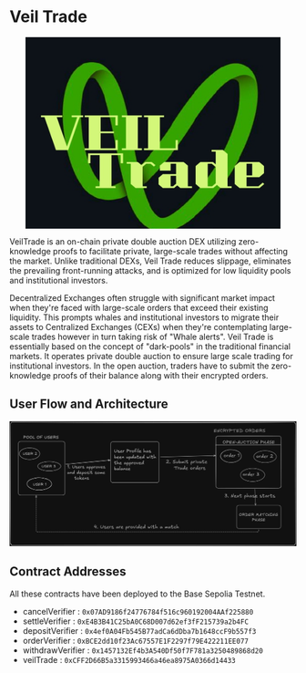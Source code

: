 # Veil Trade

<img src="web-app/src/assets/images/veilTrade.jpeg" alt="logo" width="448" height="336" style="display:block;margin:0 auto">

VeilTrade is an on-chain private double auction DEX utilizing zero-knowledge proofs to facilitate private, large-scale trades without affecting the market. Unlike traditional DEXs, Veil Trade reduces slippage, eliminates the prevailing front-running attacks, and is optimized for low liquidity pools and institutional investors.

Decentralized Exchanges often struggle with significant market impact when they're faced with large-scale orders that exceed their existing liquidity. This prompts whales and institutional investors to migrate their assets to Centralized Exchanges (CEXs) when they're contemplating large-scale trades however in turn taking risk of "Whale alerts".
Veil Trade is essentially based on the concept of "dark-pools" in the traditional financial markets. It operates private double auction to ensure large scale trading for institutional investors. In the open auction, traders have to submit the zero-knowledge proofs of their balance along with their encrypted orders.

## User Flow and Architecture

![VeilTrade](images/veilTrade.png)

## Contract Addresses

All these contracts have been deployed to the Base Sepolia Testnet.

- cancelVerifier : `0x07AD9186f24776784f516c960192004AAf225880`
- settleVerifier : `0xE4B3B41C25bA0C68D007d62ef3fF215739a2b4FC`
- depositVerifier : `0x4ef0A04Fb545B77adCa6dDba7b1648ccF9b557f3`
- orderVerifier : `0xBCE2dd10f23Ac67557E1F2297f79E422211EE077`
- withdrawVerifier : `0x1457132Ef4b3A540Df50f7F781a3250489868d20`
- veilTrade : `0xCFF2D66B5a3315993466a46ea8975A0366d14433`
